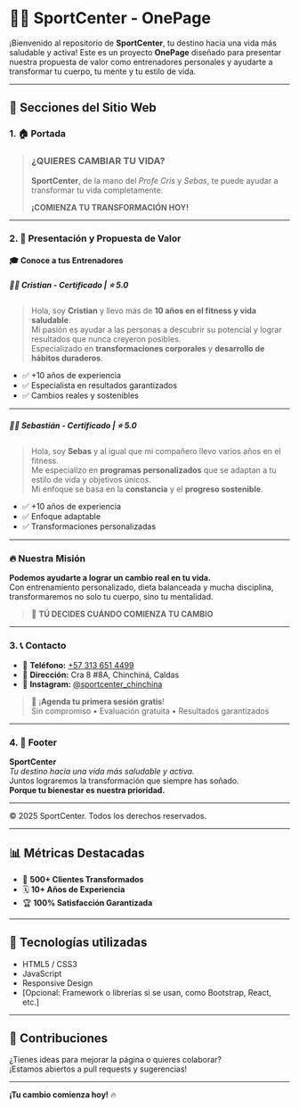# 🏋️‍♂️ SportCenter - OnePage

¡Bienvenido al repositorio de **SportCenter**, tu destino hacia una vida más saludable y activa! Este es un proyecto **OnePage** diseñado para presentar nuestra propuesta de valor como entrenadores personales y ayudarte a transformar tu cuerpo, tu mente y tu estilo de vida.

---

## 📌 Secciones del Sitio Web

### 1. 🏠 Portada

> ### ¿QUIERES CAMBIAR TU VIDA?
> **SportCenter**, de la mano del *Profe Cris* y *Sebas*, te puede ayudar a transformar tu vida completamente.
>
> **¡COMIENZA TU TRANSFORMACIÓN HOY!**

---

### 2. 👥 Presentación y Propuesta de Valor

#### 🎓 Conoce a tus Entrenadores

##### 👨‍🏫 Cristian - Certificado | ⭐ 5.0

> Hola, soy **Cristian** y llevo más de **10 años en el fitness y vida saludable**.  
> Mi pasión es ayudar a las personas a descubrir su potencial y lograr resultados que nunca creyeron posibles.  
> Especializado en **transformaciones corporales** y **desarrollo de hábitos duraderos**.

- ✅ +10 años de experiencia  
- ✅ Especialista en resultados garantizados  
- ✅ Cambios reales y sostenibles  

---

##### 👨‍🏫 Sebastián - Certificado | ⭐ 5.0

> Hola, soy **Sebas** y al igual que mi compañero llevo varios años en el fitness.  
> Me especializo en **programas personalizados** que se adaptan a tu estilo de vida y objetivos únicos.  
> Mi enfoque se basa en la **constancia** y el **progreso sostenible**.

- ✅ +10 años de experiencia  
- ✅ Enfoque adaptable  
- ✅ Transformaciones personalizadas  

---

### 🔥 Nuestra Misión

**Podemos ayudarte a lograr un cambio real en tu vida.**  
Con entrenamiento personalizado, dieta balanceada y mucha disciplina, transformaremos no solo tu cuerpo, sino tu mentalidad.

> 🎯 **TÚ DECIDES CUÁNDO COMIENZA TU CAMBIO**

---

### 3. 📞 Contacto

- 📱 **Teléfono:** [+57 313 651 4499](tel:+573136514499)  
- 📍 **Dirección:** Cra 8 #8A, Chinchiná, Caldas  
- 📸 **Instagram:** [@sportcenter_chinchina](https://instagram.com/sportcenter_chinchina)

> 💬 ¡**Agenda tu primera sesión gratis**!  
> Sin compromiso • Evaluación gratuita • Resultados garantizados

---

### 4. 🔻 Footer

**SportCenter**  
_Tu destino hacia una vida más saludable y activa._  
Juntos lograremos la transformación que siempre has soñado.  
**Porque tu bienestar es nuestra prioridad.**

---

© 2025 SportCenter. Todos los derechos reservados.

---

## 📊 Métricas Destacadas

- 💪 **500+ Clientes Transformados**  
- 🗓️ **10+ Años de Experiencia**  
- 🏆 **100% Satisfacción Garantizada**

---

## 🚀 Tecnologías utilizadas

- HTML5 / CSS3
- JavaScript
- Responsive Design
- [Opcional: Framework o librerías si se usan, como Bootstrap, React, etc.]

---

## 🤝 Contribuciones

¿Tienes ideas para mejorar la página o quieres colaborar?  
¡Estamos abiertos a pull requests y sugerencias!

---

**¡Tu cambio comienza hoy!** 🔥
